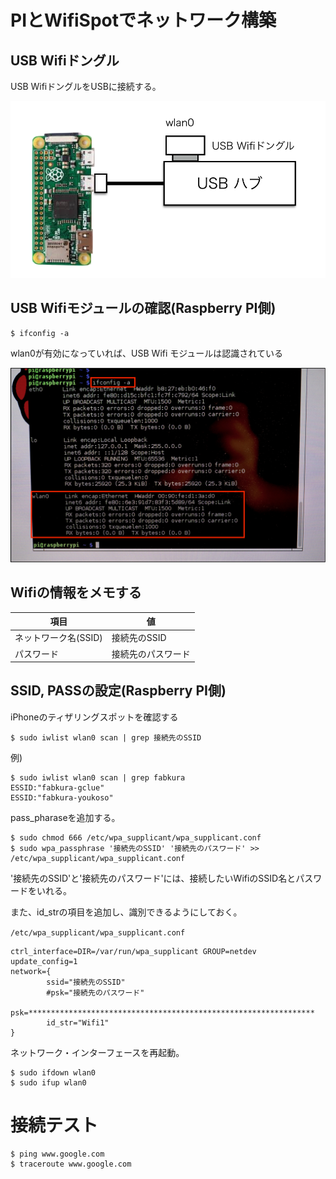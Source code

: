 # PIとWifiSpotでネットワーク構築

## USB Wifiドングル

USB WifiドングルをUSBに接続する。

![](/img/dev/pi/zero_wifi001.png)

## USB Wifiモジュールの確認(Raspberry PI側)

```shell
$ ifconfig -a
```

wlan0が有効になっていれば、USB Wifi モジュールは認識されている

![](/img/dev/pi/pi101.png)

## Wifiの情報をメモする

| 項目 | 値 |
| -- | -- |
| ネットワーク名(SSID) | 接続先のSSID |
| パスワード | 接続先のパスワード |

## SSID, PASSの設定(Raspberry PI側)

iPhoneのティザリングスポットを確認する

```shell
$ sudo iwlist wlan0 scan | grep 接続先のSSID
```

例) 

```shell
$ sudo iwlist wlan0 scan | grep fabkura
ESSID:"fabkura-gclue"
ESSID:"fabkura-youkoso"
```

pass_pharaseを追加する。    

```shell    
$ sudo chmod 666 /etc/wpa_supplicant/wpa_supplicant.conf
$ sudo wpa_passphrase '接続先のSSID' '接続先のパスワード' >> /etc/wpa_supplicant/wpa_supplicant.conf
```

'接続先のSSID'と'接続先のパスワード'には、接続したいWifiのSSID名とパスワードをいれる。

また、id_strの項目を追加し、識別できるようにしておく。

`/etc/wpa_supplicant/wpa_supplicant.conf`
```
ctrl_interface=DIR=/var/run/wpa_supplicant GROUP=netdev
update_config=1
network={
        ssid="接続先のSSID"
        #psk="接続先のパスワード"
        psk=****************************************************************
        id_str="Wifi1"
}
```

ネットワーク・インターフェースを再起動。

```shell
$ sudo ifdown wlan0
$ sudo ifup wlan0
```

# 接続テスト

```shell
$ ping www.google.com
$ traceroute www.google.com
```